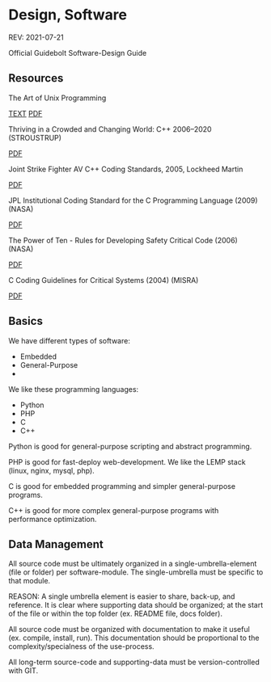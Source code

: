 # Design, Software

REV: 2021-07-21

Official Guidebolt Software-Design Guide

## Resources

The Art of Unix Programming

[TEXT](https://archive.org/stream/ost-computer-science-the_art_of_unix_programming-1/the_art_of_unix_programming%20%281%29_djvu.txt) [PDF](https://ia800202.us.archive.org/27/items/ost-computer-science-the_art_of_unix_programming-1/the_art_of_unix_programming%20%281%29.pdf)

Thriving in a Crowded and Changing World: C++ 2006–2020 (STROUSTRUP)

[PDF](https://web.archive.org/web/20210717062203/https://www.stroustrup.com/hopl20main-p5-p-bfc9cd4--final.pdf)

Joint Strike Fighter AV C++ Coding Standards, 2005, Lockheed Martin

[PDF](http://www.stroustrup.com/JSF-AV-rules.pdf)

JPL Institutional Coding Standard for the C Programming Language (2009) (NASA)

[PDF](http://web.archive.org/web/20190219155254/http://lars-lab.jpl.nasa.gov/JPL_Coding_Standard_C.pdf)

The Power of Ten - Rules for Developing Safety Critical Code (2006) (NASA)

[PDF](https://spinroot.com/gerard/pdf/P10.pdf)

C Coding Guidelines for Critical Systems (2004) (MISRA)

[PDF](http://caxapa.ru/thumbs/468328/misra-c-2004.pdf)

## Basics

We have different types of software:

* Embedded
* General-Purpose
* 

We like these programming languages:

* Python
* PHP
* C
* C++

Python is good for general-purpose scripting and abstract programming.

PHP is good for fast-deploy web-development. We like the LEMP stack (linux, nginx, mysql, php).

C is good for embedded programming and simpler general-purpose programs.

C++ is good for more complex general-purpose programs with performance optimization.

## Data Management

All source code must be ultimately organized in a single-umbrella-element (file or folder) per software-module. The single-umbrella must be specific to that module.

REASON: A single umbrella element is easier to share, back-up, and reference. It is clear where supporting data should be organized; at the start of the file or within the top folder (ex. README file, docs folder).

All source code must be organized with documentation to make it useful (ex. compile, install, run). This documentation should be proportional to the complexity/specialness of the use-process.

All long-term source-code and supporting-data must be version-controlled with GIT.














